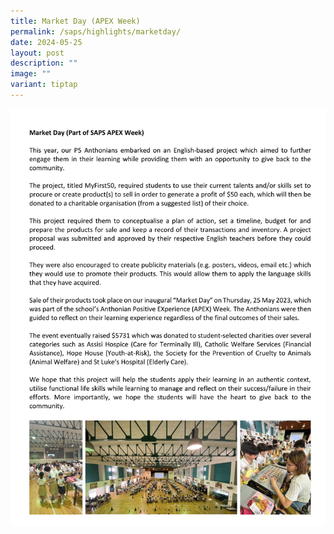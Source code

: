 ```yaml
---
title: Market Day (APEX Week)
permalink: /saps/highlights/marketday/
date: 2024-05-25
layout: post
description: ""
image: ""
variant: tiptap
---
```

![](/images/APEX%20week/market%20day.jpg)